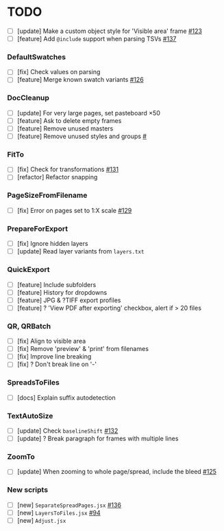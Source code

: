 # TODO

- [ ] [update] Make a custom object style for 'Visible area' frame [#123](https://github.com/pchiorean/Indentz/issues/123)
- [ ] [feature] Add `@include` support when parsing TSVs [#137](https://github.com/pchiorean/Indentz/issues/137)

### DefaultSwatches
- [ ] [fix] Check values on parsing
- [ ] [feature] Merge known swatch variants [#126](https://github.com/pchiorean/Indentz/issues/126)

### DocCleanup
- [ ] [update] For very large pages, set pasteboard ×50
- [ ] [feature] Ask to delete empty frames
- [ ] [feature] Remove unused masters
- [ ] [feature] Remove unused styles and groups [#](https://community.adobe.com/t5/indesign/delete-unused-paragraph-styles/m-p/1089672#M165331)

### FitTo
- [ ] [fix] Check for transformations [#131](https://github.com/pchiorean/Indentz/issues/131)
- [ ] [refactor] Refactor snapping

### PageSizeFromFilename
- [ ] [fix] Error on pages set to 1:X scale [#129](https://github.com/pchiorean/Indentz/issues/129)

### PrepareForExport
- [ ] [fix] Ignore hidden layers
- [ ] [update] Read layer variants from `layers.txt`

### QuickExport
- [ ] [feature] Include subfolders
- [ ] [feature] History for dropdowns
- [ ] [feature] JPG & ?TIFF export profiles
- [ ] [feature] ? 'View PDF after exporting' checkbox, alert if > 20 files

### QR, QRBatch
- [ ] [fix] Align to visible area
- [ ] [fix] Remove 'preview' & 'print' from filenames
- [ ] [fix] Improve line breaking
- [ ] [fix] ? Don't break line on '-'

### SpreadsToFiles
- [ ] [docs] Explain suffix autodetection

### TextAutoSize
- [ ] [update] Check `baselineShift` [#132](https://github.com/pchiorean/Indentz/issues/132)
- [ ] [update] ? Break paragraph for frames with multiple lines

### ZoomTo
- [ ] [update] When zooming to whole page/spread, include the bleed [#125](https://github.com/pchiorean/Indentz/issues/125)

### New scripts
- [ ] [new] `SeparateSpreadPages.jsx` [#136](https://github.com/pchiorean/Indentz/issues/136)
- [ ] [new] `LayersToFiles.jsx` [#94](https://github.com/pchiorean/Indentz/issues/94)
- [ ] [new] `Adjust.jsx`
